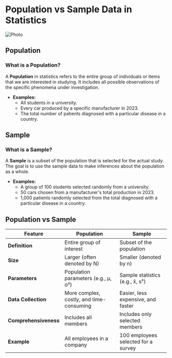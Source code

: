 # Population vs Sample Data in Statistics

<img src="https://www.simplilearn.com/ice9/free_resources_article_thumb/population_vs_sample.jpg" alt="Photo"/>

## Population

### What is a Population?

A **Population** in statistics refers to the entire group of individuals or items that we are interested in studying. It includes all possible observations of the specific phenomena under investigation.

- **Examples:**
  - All students in a university.
  - Every car produced by a specific manufacturer in 2023.
  - The total number of patients diagnosed with a particular disease in a country.

## Sample

### What is a Sample?

A **Sample** is a subset of the population that is selected for the actual study. The goal is to use the sample data to make inferences about the population as a whole.

- **Examples:**
  - A group of 100 students selected randomly from a university.
  - 50 cars chosen from a manufacturer's total production in 2023.
  - 1,000 patients randomly selected from the total diagnosed with a particular disease in a country.

## Population vs Sample

| Feature                | Population                              | Sample                                  |
|------------------------|-----------------------------------------|-----------------------------------------|
| **Definition**         | Entire group of interest                | Subset of the population                |
| **Size**               | Larger (often denoted by N)             | Smaller (denoted by n)                  |
| **Parameters**         | Population parameters (e.g., μ, σ²)     | Sample statistics (e.g., x̄, s²)        |
| **Data Collection**    | More complex, costly, and time-consuming| Easier, less expensive, and faster      |
| **Comprehensiveness**  | Includes all members                    | Includes only selected members          |
| **Example**            | All employees in a company              | 100 employees selected for a survey     |

